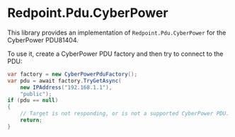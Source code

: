 # Redpoint.Pdu.CyberPower

This library provides an implementation of `Redpoint.Pdu.CyberPower` for the CyberPower PDU81404.

To use it, create a CyberPower PDU factory and then try to connect to the PDU:

```csharp
var factory = new CyberPowerPduFactory();
var pdu = await factory.TryGetAsync(
	new IPAddress("192.168.1.1"),
	"public");
if (pdu == null)
{
	// Target is not responding, or is not a supported CyberPower PDU.
	return;
}
```
